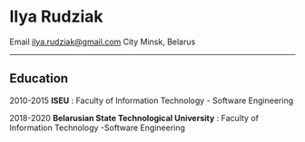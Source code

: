 # Ilya Rudziak

Email                           ilya.rudziak@gmail.com
City                           Minsk, Belarus
-------------------     ----------------------------

Education
---------

2010-2015 **ISEU** 
:   Faculty of Information Technology - Software Engineering

2018-2020  **Belarusian State Technological University**
:   Faculty of Information Technology -Software Engineering

